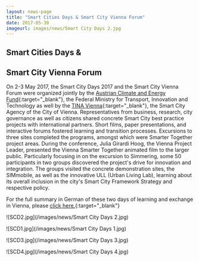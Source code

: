 ```yaml
---
layout: news-page
title: "Smart Cities Days & Smart City Vienna Forum"
date: 2017-05-30
imageurl: images/news/Smart City Days 2.jpg
---
```


<div class="multiline">
<h2><span class="ornament-news">Smart Cities Days &</span></h2>
<h2><span class="ornament-news">Smart City Vienna Forum</span></h2>
</div>

On 2-3 May 2017, the Smart City Days 2017 and the Smart City Vienna Forum were organized jointly by the [Austrian Climate and Energy Fund](http://www.smartcities.at/service/veranstaltungen/smart-cities-days-2017-and-smart-city-forum/){:target="_blank"}, the Federal Ministry for Transport, Innovation and Technology as well by the [TINA Vienna](http://www.tinavienna.at/de/news/smart-cities-days-smart-city-wien-forum){:target="_blank"}, the Smart City Agency of the City of Vienna. Representatives from business, research, city governance as well as citizens shared concrete Smart City best practice projects with international partners. Short films, paper presentations, and interactive forums fostered learning and transition processes. Excursions to three sites completed the programs, amongst which were Smarter Together project areas. During the conference, Julia Girardi Hoog, the Vienna Project Leader, presented the Vienna Smarter Together animated film to the larger public.
Particularly focusing in on the excursion to Simmering, some 50 participants in two groups discovered the project's drive for innovation and integration. The groups visited the concrete demonstration sites, the SIMmobile, as well as the innovative ULL (Urban Living Lab), learning about its overall inclusion in the city's Smart City Framework Strategy and respective policy.

For the full summary in German of these two days of learning and exchange in Vienna, please [click here.](http://www.smartertogether.at/smart-city-days-und-forum/){:target="_blank"}

![SCD2.jpg](/images/news/Smart City Days 2.jpg)

![SCD1.jpg](/images/news/Smart City Days 1.jpg)

![SCD3.jpg](/images/news/Smart City Days 3.jpg)

![SCD4.jpg](/images/news/Smart City Days 4.jpg)
